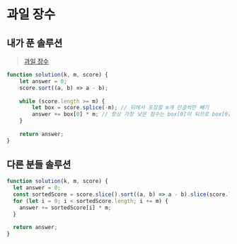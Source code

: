 # 과일 장수

## 내가 푼 솔루션

> [과일 장수](https://school.programmers.co.kr/learn/courses/30/lessons/135808)

```js
function solution(k, m, score) {
    let answer = 0;
    score.sort((a, b) => a - b);
    
    while (score.length >= m) {
        let box = score.splice(-m); // 뒤에서 포장할 m개 만큼씩만 빼기
        answer += box[0] * m; // 항상 가장 낮은 점수는 box[0]이 되므로 box[0] * m를 answer에 누적
    }
    
    return answer;
}
```

## 다른 분들 솔루션

```js
function solution(k, m, score) {
  let answer = 0;
  const sortedScore = score.slice().sort((a, b) => a - b).slice(score.length % m);
  for (let i = 0; i < sortedScore.length; i += m) {
    answer += sortedScore[i] * m;
  }

  return answer;
}
```